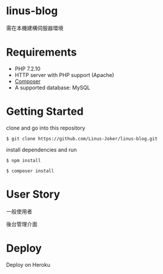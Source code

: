# linus-blog

需在本機建構伺服器環境

# Requirements

- PHP 7.2.10
- HTTP server with PHP support (Apache)
- [Composer](https://getcomposer.org/)
- A supported database: MySQL

# Getting Started

clone and go into this repository

```
$ git clone https://github.com/Linus-Joker/linus-blog.git
```

install dependencies and run

```
$ npm install

$ composer install
```

# User Story

一般使用者

後台管理介面

# Deploy

Deploy on Heroku



